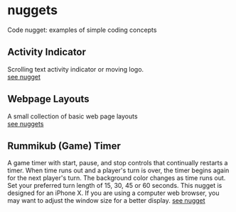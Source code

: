 # nuggets
 Code nugget: examples of simple coding concepts

## Activity Indicator
Scrolling text activity indicator or moving logo.  
[see nugget](./activity-indicator)

## Webpage Layouts
A small collection of basic web page layouts  
[see nuggets](./layouts)

## Rummikub (Game) Timer
A game timer with start, pause, and stop controls that continually restarts a timer. When time runs out and a player's turn is over, the timer begins again for the next player's turn. The background color changes as time runs out. Set your preferred turn length of 15, 30, 45 or 60 seconds. This nugget is designed for an iPhone X. If you are using a computer web browser, you may want to adjust the window size for a better display.
[see nugget](./rummikub-timer)
